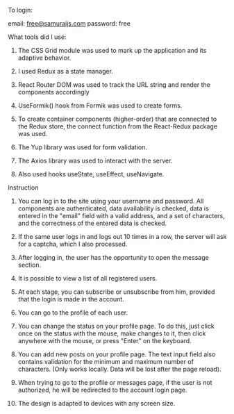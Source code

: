 To login:

email: free@samuraijs.com
password: free


What tools did I use:

1. The CSS Grid module was used to mark up the application and its adaptive behavior.

2. I used Redux as a state manager.

3. React Router DOM was used to track the URL string and render the components accordingly

4. UseFormik() hook from Formik was used to create forms.

5. To create container components (higher-order) that are connected to the Redux store, the connect function from the React-Redux package was used.

6. The Yup library was used for form validation.

7. The Axios library was used to interact with the server.

8. Also used hooks useState, useEffect, useNavigate.



Instruction

1. You can log in to the site using your username and password. All components are authenticated, data availability is checked, data is entered in the "email" field with a valid address, and a set of characters, and the correctness of the entered data is checked.

2. If the same user logs in and logs out 10 times in a row, the server will ask for a captcha, which I also processed.

3. After logging in, the user has the opportunity to open the message section.

4. It is possible to view a list of all registered users.

5. At each stage, you can subscribe or unsubscribe from him, provided that the login is made in the account.

6. You can go to the profile of each user.

7. You can change the status on your profile page. To do this, just click once on the status with the mouse, make changes to it, then click anywhere with the mouse, or press "Enter" on the keyboard.

8. You can add new posts on your profile page. The text input field also contains validation for the minimum and maximum number of characters. (Only works locally. Data will be lost after the page reload).

9. When trying to go to the profile or messages page, if the user is not authorized, he will be redirected to the account login page.

10. The design is adapted to devices with any screen size.